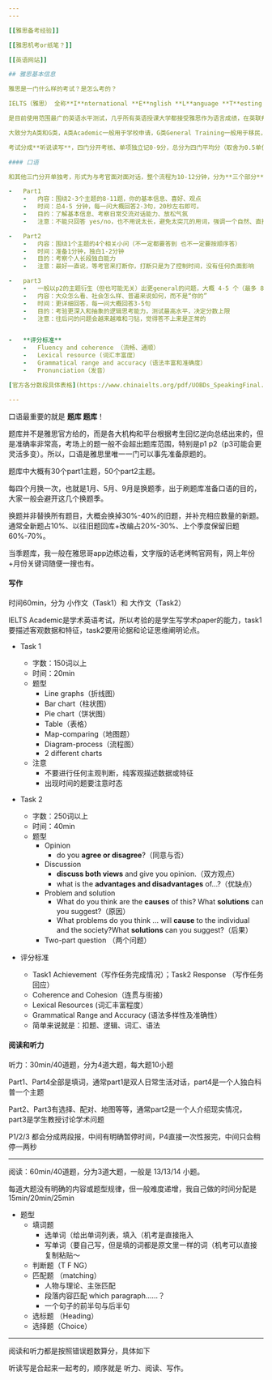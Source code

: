 ```yaml
---
---

[[雅思备考经验]]

[[雅思机考or纸笔？]]

[[英语网站]]

## 雅思基本信息

雅思是一门什么样的考试？是怎么考的？

IELTS（雅思） 全称**I**nternational **E**nglish **L**anguage **T**esting **S**ystem（国际英语测试系统），由剑桥大学考试委员会出题。

是目前使用范围最广的英语水平测试，几乎所有英语授课大学都接受雅思作为语言成绩，在英联邦国家更是首选。

大致分为A类和G类，A类Academic一般用于学校申请，G类General Training一般用于移民，这篇文章只涉及A类。

考试分成**听说读写**，四门分开考核、单项独立记0-9分，总分为四门平均分（取舍为0.5单位，[具体如何计算](https://smart-trbritishcouncil1940.db.em2.oraclecloudapps.com/apex/f?p=30355565%3A900%3A%3A%3ANO%3A%3A%3A)）

#### 口语

和其他三门分开单独考，形式为与考官面对面对话，整个流程为10-12分钟，分为**三个部分**

-   Part1
    -   内容：围绕2-3个主题的8-11题，你的基本信息、喜好、观点
    -   时间：总4-5 分钟，每一问大概回答2-3句，20秒左右即可。
    -   目的：了解基本信息、考察日常交流对话能力、放松气氛
    -   注意：不能只回答 yes/no，也不用说太长，避免太突兀的用词，强调一个自然、直接

-   Part2
    -   内容：围绕1个主题的4个相关小问（不一定都要答到 也不一定要按顺序答）
    -   时间：准备1分钟，独白1-2分钟
    -   目的：考察个人长段独白能力
    -   注意：最好一直说，等考官来打断你，打断只是为了控制时间，没有任何负面影响

-   part3
    -   一般以p2的主题衍生（但也可能无关）出更general的问题，大概 4-5 个（最多 8 个）问题。
    -   内容：大众怎么看、社会怎么样、普遍来说如何，而不是“你的”
    -   时间：更详细回答，每一问大概回答3-5句
    -   目的：考验更深入和抽象的逻辑思考能力，测试最高水平，决定分数上限
    -   注意：往后问的问题会越来越难和刁钻，觉得答不上来是正常的


-   **评分标准**
    -   Fluency and coherence （流畅、通顺）
    -   Lexical resource (词汇丰富度）
    -   Grammatical range and accuracy（语法丰富和准确度）
    -   Pronunciation（发音）

[官方各分数段具体表格](https://www.chinaielts.org/pdf/UOBDs_SpeakingFinal.pdf)，也可以搜口语各分范例视频去预估一下有个印象

---
```


口语最重要的就是 **题库 题库**！

题库并不是雅思官方给的，而是各大机构和平台根据考生回忆逆向总结出来的，但是准确率非常高，考场上的题一般不会超出题库范围，特别是p1 p2（p3可能会更灵活多变）。所以，口语是雅思里唯一一门可以事先准备原题的。

题库中大概有30个part1主题，50个part2主题。

每四个月换一次，也就是1月、5月、9月是换题季，出于刷题库准备口语的目的，大家一般会避开这几个换题季。

换题并非替换所有题目，大概会换掉30%-40%的旧题，并补充相应数量的新题。通常全新题占10%、以往旧题回库+改编占20%-30%、上个季度保留旧题60%-70%。

当季题库，我一般在雅思哥app边练边看，文字版的话老烤鸭官网有，网上年份+月份关键词随便一搜也有。

#### 写作

时间60min，分为 小作文（Task1）和 大作文（Task2）

IELTS Academic是学术英语考试，所以考验的是学生写学术paper的能力，task1要描述客观数据和特征，task2要用论据和论证思维阐明论点。

-   Task 1
    -   字数：150词以上
    -   时间：20min
    -   题型
        -   Line graphs（折线图）
        -   Bar chart（柱状图）
        -   Pie chart（饼状图）
        -   Table（表格）
        -   Map-comparing（地图题）
        -   Diagram-process（流程图）
        -   2 different charts
    -   注意
        -   不要进行任何主观判断，纯客观描述数据或特征
        -   出现时间的题要注意时态

-   Task 2
    -   字数：250词以上
    -   时间：40min
    -   题型
        -   Opinion
            -   do you **agree or disagree**?（同意与否）
        -   Discussion
            -   **discuss both views** and give you opinion.（双方观点）
            -   what is the **advantages and disadvantages** of...?（优缺点）
        -   Problem and solution
            -   What do you think are the **causes** of this? What **solutions** can you suggest?（原因）
            -   What problems do you think ... will **cause** to the individual and the society?What **solutions** can you suggest?（后果）
        -   Two-part question （两个问题）


-   评分标准
     -   Task1 Achievement（写作任务完成情况）；Task2 Response （写作任务回应）
    -   Coherence and Cohesion（连贯与街接）
    -   Lexical Resources (词汇丰富程度）
    -   Grammatical Range and Accuracy (语法多样性及准确性）
    -   简单来说就是：扣题、逻辑、词汇、语法

#### 阅读和听力

听力：30min/40道题，分为4道大题，每大题10小题

Part1、Part4全部是填词，通常part1是双人日常生活对话，part4是一个人独白科普一个主题

Part2、Part3有选择、配对、地图等等，通常part2是一个人介绍现实情况，part3是学生教授讨论学术问题

P1/2/3 都会分成两段报，中间有明确暂停时间，P4直接一次性报完，中间只会稍停一两秒

---

阅读：60min/40道题，分为3道大题，一般是 13/13/14 小题。

每道大题没有明确的内容或题型规律，但一般难度递增，我自己做的时间分配是 15min/20min/25min

-   题型
    -   填词题
        -   选单词（给出单词列表，填入（机考是直接拖入
        -   写单词（要自己写，但是填的词都是原文里一样的词（机考可以直接复制粘贴～
    -   判断题（T F NG）
    -   匹配题 （matching）
        -   人物与理论、主张匹配
        -   段落内容匹配 which paragraph……？
        -   一个句子的前半句与后半句
    -   选标题 （Heading）
    -   选择题（Choice）


---

阅读和听力都是按照错误题数算分，具体如下

听读写是合起来一起考的，顺序就是 听力、阅读、写作。